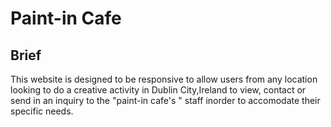 # Paint-in Cafe
## Brief
This website is designed to be responsive to allow users from any location looking to do a creative activity in Dublin City,Ireland to view, contact or send in an inquiry to the "paint-in cafe's " staff inorder to accomodate their specific needs.
